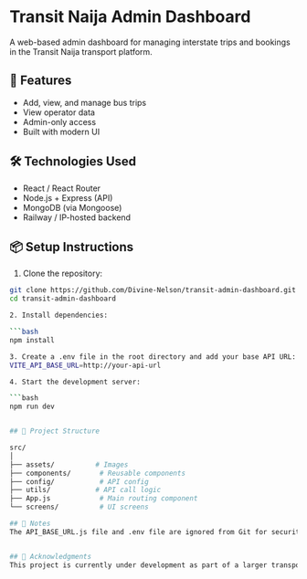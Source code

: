 # Transit Naija Admin Dashboard

A web-based admin dashboard for managing interstate trips and bookings in the Transit Naija transport platform.

## 🚀 Features

- Add, view, and manage bus trips
- View operator data
- Admin-only access
- Built with modern UI

## 🛠️ Technologies Used

- React / React Router
- Node.js + Express (API)
- MongoDB (via Mongoose)
- Railway / IP-hosted backend

## 📦 Setup Instructions

1. Clone the repository:

```bash
git clone https://github.com/Divine-Nelson/transit-admin-dashboard.git
cd transit-admin-dashboard

2. Install dependencies:

```bash
npm install

3. Create a .env file in the root directory and add your base API URL:
VITE_API_BASE_URL=http://your-api-url

4. Start the development server:

```bash
npm run dev


## 📁 Project Structure

src/
│
├── assets/          # Images
├── components/       # Reusable components
├── config/           # API config 
├── utils/           # API call logic
├── App.js            # Main routing component
└── screens/          # UI screens

## 📌 Notes
The API_BASE_URL.js file and .env file are ignored from Git for security reasons.


## 🙏 Acknowledgments
This project is currently under development as part of a larger transport solution.
